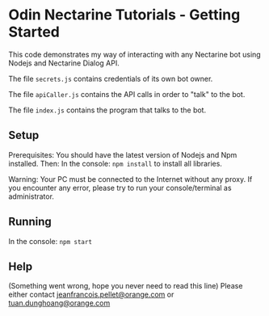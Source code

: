 # Odin Nectarine Tutorials - Getting Started
This code demonstrates my way of interacting with any Nectarine bot using Nodejs and Nectarine Dialog API.

The file `secrets.js` contains credentials of its own bot owner. 

The file `apiCaller.js` contains the API calls in order to "talk" to the bot.

The file `index.js` contains the program that talks to the bot.

## Setup
Prerequisites: You should have the latest version of Nodejs and Npm installed. Then:
In the console: `npm install` to install all libraries. 

Warning: Your PC must be connected to the Internet without any proxy. If you encounter any error,
please try to run your console/terminal as administrator.

## Running
In the console: `npm start`

## Help
(Something went wrong, hope you never need to read this line)
Please either contact jeanfrancois.pellet@orange.com or tuan.dunghoang@orange.com
